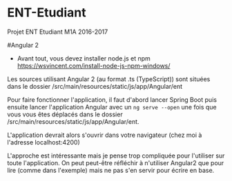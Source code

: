 # ENT-Etudiant
Projet ENT Etudiant M1A 2016-2017

#Angular 2

* Avant tout, vous devez installer node.js et npm https://wsvincent.com/install-node-js-npm-windows/

Les sources utilisant Angular 2 (au format .ts (TypeScript)) sont situées
dans le dossier /src/main/resources/static/js/app/Angular/ent

Pour faire fonctionner l'application, il faut d'abord lancer Spring Boot puis ensuite lancer
l'application Angular avec un `ng serve --open` une fois que vous vous êtes
déplacés dans le dossier /src/main/resources/static/js/app/Angular/ent. 

L'application devrait alors s'ouvrir dans votre navigateur (chez moi à l'adresse localhost:4200)


L'approche est intéressante mais je pense trop compliquée pour l'utiliser sur
toute l'application. On peut peut-être réfléchir à n'utiliser Angular2
que pour lire (comme dans l'exemple) mais ne pas s'en servir pour écrire en base.